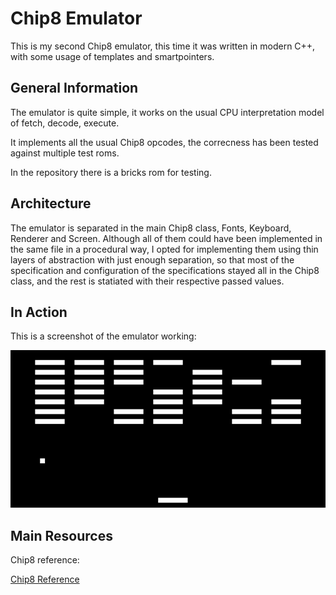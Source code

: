 # Chip8 Emulator
This is my second Chip8 emulator, this time it was written in modern C++, with some usage of templates and smartpointers.

## General Information

The emulator is quite simple, it works on the usual CPU interpretation model of fetch, decode, execute.

It implements all the usual Chip8 opcodes, the correcness has been tested against multiple test roms.

In the repository there is a bricks rom for testing.

## Architecture

The emulator is separated in the main Chip8 class, Fonts, Keyboard, Renderer and Screen. Although all of them
could have been implemented in the same file in a procedural way, I opted for implementing them using thin
layers of abstraction with just enough separation, so that most of the specification and configuration of the 
specifications stayed all in the Chip8 class, and the rest is statiated with their respective passed values.

## In Action

This is a screenshot of the emulator working:

![image info](images/bricks.png)

## Main Resources
Chip8 reference:

[Chip8 Reference](http://devernay.free.fr/hacks/chip8/C8TECH10.HTM#2.4)



